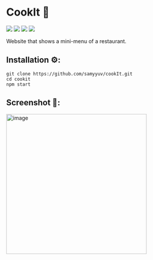CookIt 🍲
======
<img src="https://img.shields.io/badge/React-20232A?style=for-the-badge&logo=react&logoColor=61DAFB"> <img src="https://img.shields.io/badge/HTML5-E34F26?style=for-the-badge&logo=html5&logoColor=white"> <img src="https://img.shields.io/badge/JavaScript-323330?style=for-the-badge&logo=javascript&logoColor=F7DF1E"> <img src="https://img.shields.io/badge/CSS3-1572B6?style=for-the-badge&logo=css3&logoColor=white">


Website that shows a mini-menu of a restaurant.

Installation ⚙️:
------
```
git clone https://github.com/samyyuv/cookIt.git
cd cookit
npm start
```


Screenshot 📸:
------
<img width="374" alt="image" src="https://user-images.githubusercontent.com/79147788/185647774-4ccfb872-28f4-480f-a62c-23485b05ae79.png">
